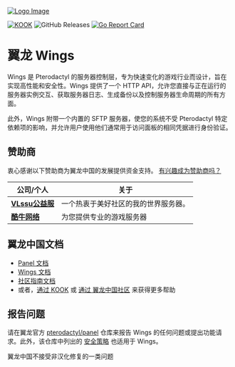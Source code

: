 [![Logo Image](https://api.pterodactyl.top/logos/new/pterodactyl_china_logo.png)](https://pterodactyl.top)

[![KOOK](https://img.shields.io/badge/dynamic/json?color=44cc11&label=KOOK&query=online_count&suffix=%20ONLINE&url=https%3A%2F%2Fwww.kookapp.cn%2Fapi%2Fguilds%2F3158748478503304%2Fwidget.json&style=for-the-badge&logo=googlechat)](https://kook.top/FRyhXY)
![GitHub Releases](https://img.shields.io/github/downloads/pterodactyl-china/wings/latest/total?style=for-the-badge&logo=appveyor)
[![Go Report Card](https://goreportcard.com/badge/github.com/pterodactyl-china/wings?style=for-the-badge)](https://goreportcard.com/report/github.com/pterodactyl-china/wings?style=for-the-badge)

# 翼龙 Wings
Wings 是 Pterodactyl 的服务器控制层，专为快速变化的游戏行业而设计，旨在实现高性能和安全性。Wings 提供了一个 HTTP API，允许您直接与正在运行的服务器实例交互、获取服务器日志、生成备份以及控制服务器生命周期的所有方面。

此外，Wings 附带一个内置的 SFTP 服务器，使您的系统不受 Pterodactyl 特定依赖项的影响，并允许用户使用他们通常用于访问面板的相同凭据进行身份验证。

## 赞助商
衷心感谢以下赞助商为翼龙中国的发展提供资金支持。
[有兴趣成为赞助商吗？](https://afdian.net/a/vlssu)

| 公司/个人 | 关于 |
| ------- | ----- |
| [**VLssu公益服**](https://vlssu.cn) | 一个热衷于美好社区的我的世界服务器。 |
| [**酷牛网络**](https://www.kuniu.net) | 为您提供专业的游戏服务器 |

## 翼龙中国文档
* [Panel 文档](https://pterodactyl.top/panel/1.0/getting_started.html)
* [Wings 文档](https://pterodactyl.top/wings/1.0/installing.html)
* [社区指南文档](https://pterodactyl.top/community/about.html)
* 或者，[通过 KOOK](https://kook.top/0Grsf5) 或 [通过 翼龙中国社区](https://bbs.pterodactyl.top) 来获得更多帮助

## 报告问题
请在翼龙官方 [pterodactyl/panel](https://github.com/pterodactyl/panel) 仓库来报告 Wings 的任何问题或提出功能请求。此外，该仓库中列出的 [安全策略](https://github.com/pterodactyl/panel/security/policy) 也适用于 Wings。

翼龙中国不接受非汉化修复的一类问题
